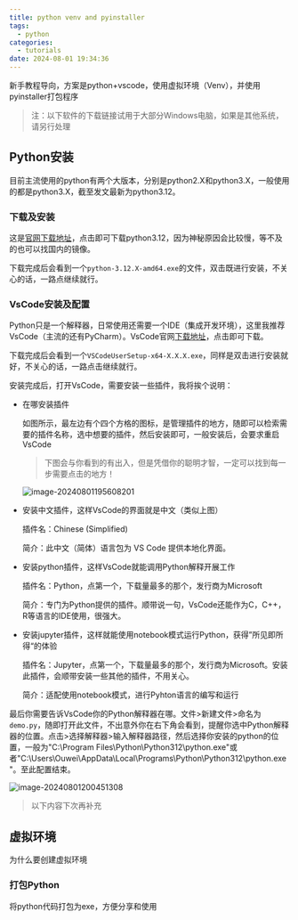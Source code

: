 ```yaml
---
title: python venv and pyinstaller
tags:
  - python
categories:
  - tutorials
date: 2024-08-01 19:34:36
---
```

新手教程导向，方案是python+vscode，使用虚拟环境（Venv），并使用pyinstaller打包程序

> 注：以下软件的下载链接试用于大部分Windows电脑，如果是其他系统，请另行处理

## Python安装

目前主流使用的python有两个大版本，分别是python2.X和python3.X，一般使用的都是python3.X，截至发文最新为python3.12。

### 下载及安装

这是[官网下载地址](https://www.python.org/ftp/python/3.12.4/python-3.12.4-amd64.exe)，点击即可下载python3.12，因为神秘原因会比较慢，等不及的也可以找国内的镜像。

下载完成后会看到一个`python-3.12.X-amd64.exe`的文件，双击既进行安装，不关心的话，一路点继续就行。

### VsCode安装及配置

Python只是一个解释器，日常使用还需要一个IDE（集成开发环境），这里我推荐VsCode（主流的还有PyCharm）。VsCode官网[下载地址](https://vscode.download.prss.microsoft.com/dbazure/download/stable/f1e16e1e6214d7c44d078b1f0607b2388f29d729/VSCodeUserSetup-x64-1.91.1.exe)，点击即可下载。

下载完成后会看到一个`VSCodeUserSetup-x64-X.X.X.exe`，同样是双击进行安装就好，不关心的话，一路点击继续就行。

安装完成后，打开VsCode，需要安装一些插件，我将挨个说明：

- 在哪安装插件

  如图所示，最左边有个四个方格的图标，是管理插件的地方，随即可以检索需要的插件名称，选中想要的插件，然后安装即可，一般安装后，会要求重启VsCode

  > 下图会与你看到的有出入，但是凭借你的聪明才智，一定可以找到每一步需要点击的地方！

  ![image-20240801195608201](https://euclid-picgo.oss-cn-shenzhen.aliyuncs.com/image/202408011956706.png)

- 安装中文插件，这样VsCode的界面就是中文（类似上图）

  插件名：Chinese (Simplified) 

  简介：此中文（简体）语言包为 VS Code 提供本地化界面。

- 安装python插件，这样VsCode就能调用Python解释开展工作

  插件名：Python，点第一个，下载量最多的那个，发行商为Microsoft

  简介：专门为Python提供的插件。顺带说一句，VsCode还能作为C，C++，R等语言的IDE使用，很强大。

- 安装jupyter插件，这样就能使用notebook模式运行Python，获得”所见即所得“的体验

  插件名：Jupyter，点第一个，下载量最多的那个，发行商为Microsoft。安装此插件，会顺带安装一些其他的插件，不用关心。

  简介：适配使用notebook模式，进行Pyhton语言的编写和运行

最后你需要告诉VsCode你的Python解释器在哪。文件>新建文件>命名为`demo.py`，随即打开此文件，不出意外你在右下角会看到，提醒你选中Python解释器的位置。点击>选择解释器>输入解释器路径，然后选择你安装的python的位置，一般为"C:\Program Files\Python\Python312\python.exe"或者"C:\Users\Ouwei\AppData\Local\Programs\Python\Python312\python.exe"。至此配置结束。

![image-20240801200451308](https://euclid-picgo.oss-cn-shenzhen.aliyuncs.com/image/202408012017826.png)

> 以下内容下次再补充

## 虚拟环境

为什么要创建虚拟环境

### 打包Python

将python代码打包为exe，方便分享和使用

